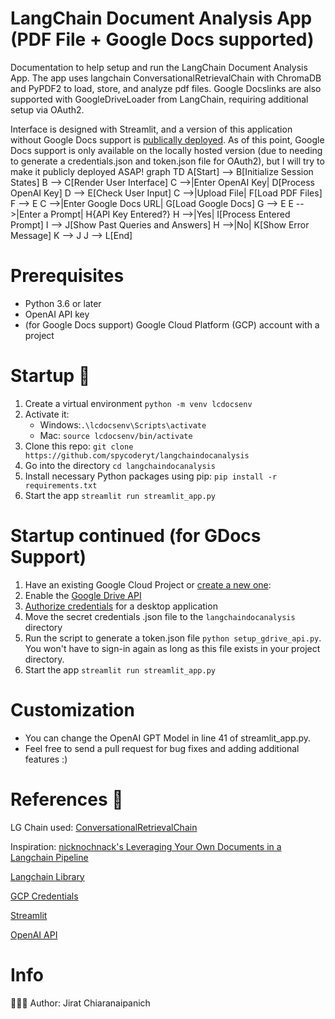 # LangChain Document Analysis App (PDF File + Google Docs supported)

Documentation to help setup and run the LangChain Document Analysis App. The app uses langchain ConversationalRetrievalChain with ChromaDB and PyPDF2 to load, store, and analyze pdf files. Google Docslinks are also supported with GoogleDriveLoader from LangChain, requiring additional setup via OAuth2. 

Interface is designed with Streamlit, and a version of this application without Google Docs support is [publically deployed](https://spycoderyt-langchaindocanalysis-streamlit-app-fmgu30.streamlit.app/). As of this point, Google Docs support is only available on the locally hosted version (due to needing to generate a credentials.json and token.json file for OAuth2), but I will try to make it publicly deployed ASAP! 
graph TD
  A[Start] --> B[Initialize Session States]
  B --> C[Render User Interface]
  C -->|Enter OpenAI Key| D[Process OpenAI Key]
  D --> E[Check User Input]
  C -->|Upload File| F[Load PDF Files]
  F --> E
  C -->|Enter Google Docs URL| G[Load Google Docs]
  G --> E
  E -->|Enter a Prompt| H{API Key Entered?}
  H -->|Yes| I[Process Entered Prompt]
  I --> J[Show Past Queries and Answers]
  H -->|No| K[Show Error Message]
  K --> J
  J --> L[End]

# Prerequisites 
- Python 3.6 or later 
- OpenAI API key
- (for Google Docs support) Google Cloud Platform (GCP) account with a project
# Startup 🚀
1. Create a virtual environment `python -m venv lcdocsenv`
2. Activate it:
   - Windows:`.\lcdocsenv\Scripts\activate`
   - Mac:  `source lcdocsenv/bin/activate`
3. Clone this repo: `git clone https://github.com/spycoderyt/langchaindocanalysis`
4. Go into the directory `cd langchaindocanalysis`
5. Install necessary Python packages using pip:  `pip install -r requirements.txt `
6. Start the app `streamlit run streamlit_app.py`
# Startup continued (for GDocs Support)
1. Have an existing Google Cloud Project or [create a new one](https://console.cloud.google.com/cloud-resource-manager): 
2. Enable the [Google Drive API](https://console.cloud.google.com/flows/enableapi?apiid=drive.googleapis.com)
3. [Authorize credentials](https://developers.google.com/drive/api/quickstart/python#authorize_credentials_for_a_desktop_application) for a desktop application
4. Move the secret credentials .json file to the `langchaindocanalysis` directory
5. Run the script to generate a token.json file `python setup_gdrive_api.py`. You won't have to sign-in again as long as this file exists in your project directory.
6. Start the app `streamlit run streamlit_app.py`
# Customization
- You can change the OpenAI GPT Model in line 41 of streamlit_app.py.
- Feel free to send a pull request for bug fixes and adding additional features :)
# References  🔗
LG Chain used: [ConversationalRetrievalChain](https://python.langchain.com/en/latest/modules/chains/index_examples/chat_vector_db.html)

Inspiration: [nicknochnack's Leveraging Your Own Documents in a Langchain Pipeline](https://github.com/nicknochnack/LangchainDocuments)

[Langchain Library](https://github.com/langchain/langchain)

[GCP Credentials](https://cloud.google.com/docs/authentication/getting-started)

[Streamlit](https://streamlit.io/docs/)

[OpenAI API](https://beta.openai.com/docs/)

# Info
👨🏾‍💻 Author: Jirat Chiaranaipanich
